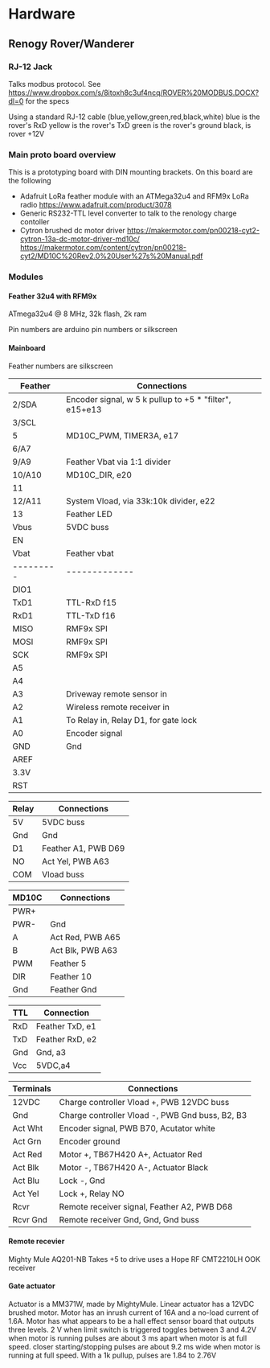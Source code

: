 # Hardware
## Renogy Rover/Wanderer
### RJ-12 Jack 
Talks modbus protocol. See https://www.dropbox.com/s/8itoxh8c3uf4ncq/ROVER%20MODBUS.DOCX?dl=0 for the specs

Using a standard RJ-12 cable (blue,yellow,green,red,black,white)
blue is the rover's RxD
yellow is the rover's TxD
green is the rover's ground
black, is rover +12V

### Main proto board overview
This is a prototyping board with DIN mounting brackets. On this board are the following

* Adafruit LoRa feather module with an ATMega32u4 and RFM9x LoRa radio https://www.adafruit.com/product/3078
* Generic RS232-TTL level converter to talk to the renology charge contoller 
* Cytron brushed dc motor driver https://makermotor.com/pn00218-cyt2-cytron-13a-dc-motor-driver-md10c/
   https://makermotor.com/content/cytron/pn00218-cyt2/MD10C%20Rev2.0%20User%27s%20Manual.pdf
   
### Modules

#### Feather 32u4 with RFM9x
ATmega32u4 @ 8 MHz, 32k flash, 2k ram

Pin numbers are arduino pin numbers or silkscreen

#### Mainboard

Feather numbers are silkscreen

| Feather | Connections
|---------|------------
| 2/SDA   | Encoder signal, w 5 k pullup to +5 * "filter", e15+e13
| 3/SCL   | 
| 5       | MD10C_PWM, TIMER3A, e17
| 6/A7    | 
| 9/A9    | Feather Vbat via 1:1 divider
| 10/A10  | MD10C_DIR, e20
| 11      | 
| 12/A11  | System Vload, via 33k:10k divider, e22
| 13      | Feather LED
| Vbus    | 5VDC buss
| EN      |
| Vbat    | Feather vbat
|---------|-------------
| DIO1    | 
| TxD1    | TTL-RxD f15 
| RxD1    | TTL-TxD f16
| MISO    | RMF9x SPI
| MOSI    | RMF9x SPI
| SCK     | RMF9x SPI
| A5      |
| A4      |
| A3      | Driveway remote sensor in
| A2      | Wireless remote receiver in
| A1      | To Relay in, Relay D1, for gate lock
| A0      | Encoder signal
| GND     | Gnd
| AREF    |
| 3.3V    | 
| RST     |

| Relay   | Connections
|---------|------------
| 5V      | 5VDC buss
| Gnd     | Gnd
| D1      | Feather A1, PWB D69
| NO      | Act Yel, PWB A63
| COM     | Vload buss

| MD10C   | Connections
|---------|------------
| PWR+    | 
| PWR-    | Gnd
| A       | Act Red, PWB A65
| B       | Act Blk, PWB A63
| PWM     | Feather 5
| DIR     | Feather 10
| Gnd     | Feather Gnd

| TTL     | Connection
|---------|------------
| RxD     | Feather TxD, e1
| TxD     | Feather RxD, e2
| Gnd     | Gnd, a3
| Vcc     | 5VDC,a4


| Terminals | Connections
|-----------|------------
| 12VDC     | Charge controller Vload +, PWB 12VDC buss
| Gnd       | Charge controller Vload -, PWB Gnd buss, B2, B3
| Act Wht   | Encoder signal, PWB B70, Acutator white
| Act Grn   | Encoder ground
| Act Red   | Motor +, TB67H420 A+, Actuator Red
| Act Blk   | Motor -, TB67H420 A-, Actuator Black
| Act Blu   | Lock -, Gnd
| Act Yel   | Lock +, Relay NO
| Rcvr      | Remote receiver signal, Feather A2, PWB D68
| Rcvr Gnd  | Remote receiver Gnd, Gnd, Gnd buss

#### Remote recevier
Mighty Mule AQ201-NB
Takes +5 to drive
uses a Hope RF CMT2210LH OOK receiver

#### Gate actuator
Actuator is a MM371W, made by MightyMule.
Linear actuator has a 12VDC brushed motor. Motor has an inrush current of 16A and a no-load current of 1.6A.
Motor has what appears to be a hall effect sensor board that outputs three levels.
2 V when limit switch is triggered
toggles between 3 and 4.2V when motor is running
pulses are about 3 ms apart when motor is at full speed. closer starting/stopping
pulses are about 9.2 ms wide when motor is running at full speed.
With a 1k pullup, pulses are 1.84 to 2.76V

